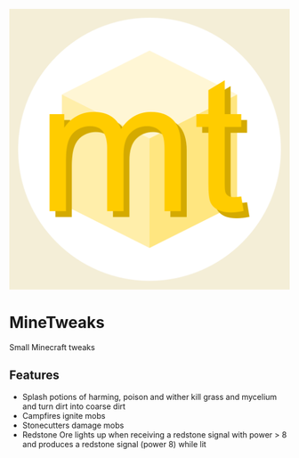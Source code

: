 ![MineTweaks logo](src/main/resources/logo.png)
# MineTweaks
Small Minecraft tweaks

## Features
- Splash potions of harming, poison and wither kill grass and mycelium and turn dirt into coarse dirt
- Campfires ignite mobs
- Stonecutters damage mobs
- Redstone Ore lights up when receiving a redstone signal with power > 8 and produces a redstone signal (power 8) while lit
